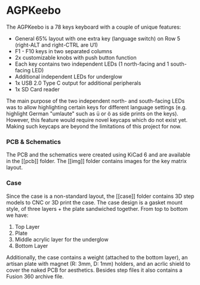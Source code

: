# AGPKeebo

The AGPKeebo is a 78 keys keyboard with a couple of unique features:

* General 65% layout with one extra key (language switch) on Row 5 (right-ALT and right-CTRL are U1)
* F1 - F10 keys in two separated columns
* 2x customizable knobs with push button function
* Each key contains two independent LEDs (1 north-facing and 1 south-facing LED)
* Additional independent LEDs for underglow
* 1x USB 2.0 Type C output for additional peripherals
* 1x SD Card reader

The main purpose of the two independent north- and south-facing LEDs was to allow highlighting certain keys for different language settings (e.g. highlight German "umlaute" such as ü or ö as side prints on the keys). However, this feature would require novel keycaps which do not exist yet. Making such keycaps are beyond the limitations of this project for now.

### PCB & Schematics

The PCB and the schematics were created using KiCad 6 and are available in the [[pcb]] folder. The [[img]] folder contains images for the key matrix layout.

### Case

Since the case is a non-standard layout, the [[case]] folder contains 3D step models to CNC or 3D print the case. The case design is a gasket mount style, of three layers + the plate sandwiched together. From top to bottom we have:
1. Top Layer
2. Plate
3. Middle acrylic layer for the underglow
4. Bottom Layer

Additionally, the case contains a weight (attached to the bottom layer), an artisan plate with magnet (R: 3mm, D: 1mm) holders, and an acrlic shield to cover the naked PCB for aesthetics. Besides step files it also contains a Fusion 360 archive file.
